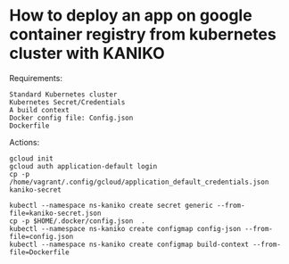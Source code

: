 # How to deploy an app on google  container registry from kubernetes cluster with KANIKO

Requirements:

    Standard Kubernetes cluster 
    Kubernetes Secret/Credentials
    A build context
    Docker config file: Config.json
    Dockerfile
Actions:

    gcloud init
    gcloud auth application-default login
    cp -p /home/vagrant/.config/gcloud/application_default_credentials.json   kaniko-secret

    kubectl --namespace ns-kaniko create secret generic --from-file=kaniko-secret.json
    cp -p $HOME/.docker/config.json  .
    kubectl --namespace ns-kaniko create configmap config-json --from-file=config.json
    kubectl --namespace ns-kaniko create configmap build-context --from-file=Dockerfile

